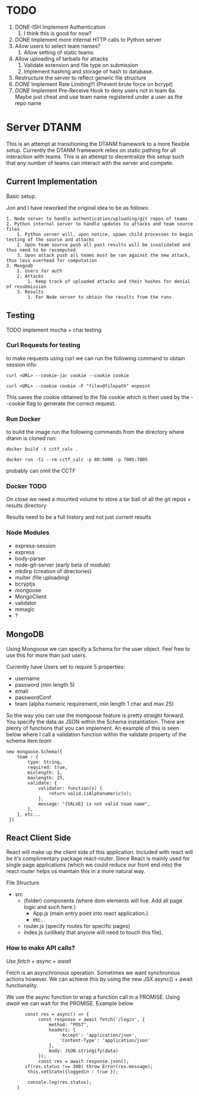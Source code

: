 # TODO
1. DONE-ISH Implement Authentication
   1. I think this is good for now?
2. DONE Implement more internal HTTP calls to Python server
3. Allow users to select team names?
   1. Allow setting of static teams
4. Allow uploading of tarballs for attacks
   1. Validate extension and file type on submission
   2. Implement hashing and storage of hash to database.
5. Restructure the server to reflect generic file structure
6. *DONE* Implement Rate Limiting!!! (Prevent brute force on bcrypt)
7. *DONE* Implement Pre-Receive Hook to deny users not in team
  6a. Maybe just cheat and use team name registered under a user as the repo name

# Server DTANM

This is an attempt at transitioning the DTANM framework to a more flexible setup. Currently the DTANM framework relies on static pathing for all interaction with teams. This is an attempt to decentralize this setup such that any number of teams can interact with the server and compete.

## Current Implementation
Basic setup.

Jon and I have reworked the original idea to be as follows:

 	1. Node server to handle authentication/uploading/git repos of teams
	2. Python internal server to handle updates to attacks and team source files
    	1. Python server will, upon notice, spawn child processes to begin testing of the source and attacks
    	2. Upon team source push all past results will be invalidated and thus need to be recomputed
    	3. Upon attack push all teams must be ran against the new attack, thus less overhead for computation
	3. Mongodb
    	1. Users for auth
    	2. Attacks
        	1. Keep track of uploaded attacks and their hashes for denial of resubmission
    	3. Results
        	1. For Node server to obtain the results from the runs

## Testing

TODO implement mocha + chai testing

### Curl Requests for testing

to make requests using curl we can run the following command to obtain session info:  
```
curl <URL> --cookie-jar cookie --cookie cookie
```

```
curl <URL> --cookie cookie -F "file=@filepath" enpoint
```
This saves the cookie obtained to the file cookie which is then used by the --cookie flag to generate the correct request.

### Run Docker
to build the image run the following commands from the directory where dtanm is cloned run:  
```
docker build -t cctf_calc .
```
```
docker run -ti --rm cctf_calc -p 80:5000 -p 7005:7005
```
probably can omit the CCTF

### Docker TODO 
On close we need a mounted volume to store a tar ball of all the git repos + results directory

Results need to be a full history and not just current results

### Node Modules
* express-session
* express
* body-parser
* node-git-server (early beta of module)
* mkdirp (creation of directories)
* multer (file uploading)
* bcryptjs
* mongoose
* MongoClient
* validator
* mmagic
* ?

## MongoDB

Using Mongoose we can specify a Schema for the user object. Feel free to use this for more than just users.

Currently have Users set to require 5 properties:

* username
* password (min length 5)
* email
* passwordConf
* team (alpha numeric requirement, min length 1 char and max 25)

So the way you can use the mongoose feature is pretty straight forward. You specify the data as JSON within the Schema instantiation. There are plenty of functions that you can implement. An example of this is seen below where I call a validation function within the validate property of the schema item *team*

```
new mongoose.Schema({ 
	team : {
        type: String,
        required: true,
        minlength: 1,
        maxlength: 25,
        validate: {
            validator: function(v) {
                return valid.isAlphanumeric(v);
            },
            message: "{VALUE} is not valid team name",
        },
    }, etc...
 })

```



## React Client Side

React will make up the client side of this application. Included with react will be it's complimentary package react-router. Since React is mainly used for single page applications (which we could reduce our front end into) the react router helps us maintain this in a more natural way.

File Structure

- src
  - (folder) components (where dom elements will live. Add all page logic and such here.)
    - App.js (main entry point into react application.)
    - etc...
  - router.js (specify routes for specific pages)
  - index.js (unlikely that anyone will need to touch this file).

### How to make API calls?

*Use fetch + async + await*

Fetch is an asynchronous operation. Sometimes we want synchronous actions however. We can achieve this by using the new JSX async() + await functionality. 

We use the async function to wrap a function call in a PROMISE. Using *await* we can wait for the PROMISE. Example below

           const res = async() => {
                const response = await fetch('/login', {
                    method: "POST",
                    headers: {
                        'Accept': 'application/json',
                        'Content-Type': 'application/json'
                    },
                    body: JSON.stringify(data)
                });
                const res = await response.json();
           if(res.status !== 200) throw Error(res.message);
            this.setState({loggedin : true });
    
            console.log(res.status);
        }

